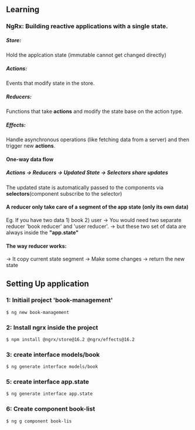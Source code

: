 
## Learning
### NgRx: Building reactive applications with a single state.
##### Store: 
Hold the applcation state (immutable cannot get changed directly)
##### **Actions**: 
Events that modify state in the store.
##### Reducers:
Functions that take **actions** and modify the state base on the action type.
##### Effects: 
Handle asynchronous operations (like fetching data from a server) and then trigger new **actions**.

#### One-way data flow
##### Actions -> Reducers -> Updated State -> Selectors share updates
The updated state is automatically passed to the components via **selectors**(component subscribe to the selector)

#### A reducer only take care of a segment of the app state (only its own data)
Eg. If you have two data 1) book 2) user 
-> You would need two separate reducer 'book reducer' and 'user reducer'.
-> but these two set of data are always inside the **"app.state"**
#### The way reducer works:
-> It copy current state segment 
-> Make some changes 
-> return the new state

## Setting Up application

### 1: Initiail project 'book-management'
```bash
$ ng new book-management
```

### 2: Install ngrx inside the project
```bash
$ npm install @ngrx/store@16.2 @ngrx/effects@16.2
```

### 3: create interface models/book
```bash
$ ng generate interface models/book
```


### 5: create interface app.state
```bash
$ ng generate interface app.state
```

### 6: Create component book-list
```bash
$ ng g component book-lis
```
